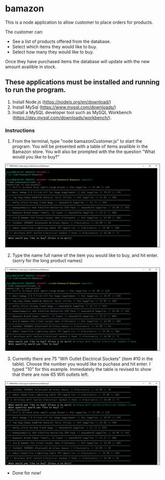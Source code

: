 # bamazon

This is a node application to allow customer to place orders for products. 

The customer can:

* See a list of products offered from the database.
* Select which items they would like to buy.
* Select how many they would like to buy.

Once they have purchased items the database will update with the new amount availible in stock. 

## These applications must be installed and running to run the program.

1. Install Node.js (https://nodejs.org/en/download/)
2. Install MySql (https://www.mysql.com/downloads/) 
3. Install a MySQL developer tool such as MySQL Workbench (https://dev.mysql.com/downloads/workbench/).

###  Instructions

1. From the terminal, type "node bamazonCustomer.js" to start the program. You will be presented with a table of items availible in the Bamazon store. You will also be prompted with the the question "What would you like to buy?"

<img src="images/image1.png">


2. Type the name full name of the item you would like to buy, and hit enter. (sorry for the long product names)

<img src="images/image2.png">

3. Currently there are 75 "Wifi Outlet Electrical Sockets" (item #10 in the table). Choose the number you would like to puchase and hit enter. I typed "10" for this example. Immediately the table is revised to show that there are now 65 Wifi outlets left.

<img src="images/image3.png">

* Done for now!



